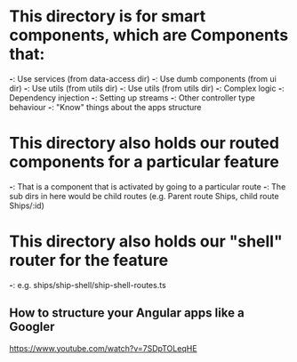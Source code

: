 # This directory is for smart components, which are Components that:
**-**: Use services (from data-access dir)
**-**: Use dumb components (from ui dir)
**-**: Use utils (from utils dir)
**-**: Use utils (from utils dir)
**-**: Complex logic
**-**: Dependency injection
**-**: Setting up streams
**-**: Other controller type behaviour
**-**: "Know" things about the apps structure

# This directory also holds our routed components for a particular feature
**-**: That is a component that is activated by going to a particular route
**-**: The sub dirs in here would be child routes (e.g. Parent route Ships, child route Ships/:id)

# This directory also holds our "shell" router for the feature
**-**: e.g. ships/ship-shell/ship-shell-routes.ts

## How to structure your Angular apps like a Googler
https://www.youtube.com/watch?v=7SDpTOLeqHE